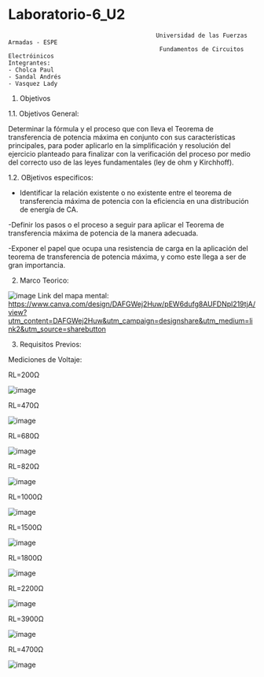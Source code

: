 # Laboratorio-6_U2

                                              Universidad de las Fuerzas Armadas - ESPE
                                               Fundamentos de Circuitos Electróinicos
    Integrantes:
    - Cholca Paul
    - Sandal Andrés
    - Vasquez Lady
1. Objetivos

1.1. Objetivos General:

Determinar la fórmula y el proceso que con lleva el Teorema de transferencia de potencia máxima en conjunto con sus características principales, para poder aplicarlo en la simplificación y resolución del ejercicio planteado para finalizar con la verificación del proceso por medio del correcto uso de las leyes fundamentales (ley de ohm y Kirchhoff).

1.2. OBjetivos especificos:

- Identificar la relación existente o no existente entre el teorema de transferencia máxima de potencia con la eficiencia en una distribución de energía de CA.

-Definir los pasos o el proceso a seguir para aplicar el Teorema de transferencia máxima de potencia de la manera adecuada.

-Exponer el papel que ocupa una resistencia de carga en la aplicación del teorema de transferencia de potencia máxima, y como este llega a ser de gran importancia.

2. Marco Teorico:

![image](https://user-images.githubusercontent.com/105687375/178885736-3dd417e3-6ef3-45e8-a0a4-93846abe1c9c.png)
Link del mapa mental: https://www.canva.com/design/DAFGWej2Huw/pEW6dufg8AUFDNpl219tjA/view?utm_content=DAFGWej2Huw&utm_campaign=designshare&utm_medium=link2&utm_source=sharebutton

3. Requisitos Previos:

Mediciones de Voltaje:

RL=200Ω

![image](https://user-images.githubusercontent.com/105687375/178887214-475896cb-8dc6-47d5-aa86-018c56d4320a.png)

RL=470Ω

![image](https://user-images.githubusercontent.com/105687375/178887333-01c95eca-457a-42a8-925b-d8aecb39355b.png)

RL=680Ω

![image](https://user-images.githubusercontent.com/105687375/178887420-e34f0673-4999-4012-b668-4fc5ead45235.png)

RL=820Ω

![image](https://user-images.githubusercontent.com/105687375/178887551-385aabe4-1cd0-4d42-b9c9-8a1ef3d17cb7.png)

RL=1000Ω

![image](https://user-images.githubusercontent.com/105687375/178887623-6c918f2d-9cdd-4488-b7e9-1e59ba9540c7.png)

RL=1500Ω

![image](https://user-images.githubusercontent.com/105687375/178887780-6c3fad64-9b4f-42a1-8698-367162ad0660.png)

RL=1800Ω

![image](https://user-images.githubusercontent.com/105687375/178887924-607ebb58-440c-4c9f-88c9-4af569bc70f0.png)

RL=2200Ω

![image](https://user-images.githubusercontent.com/105687375/178887994-6abb0e3e-af22-4a27-b50b-b80ef58bef0b.png)

RL=3900Ω

![image](https://user-images.githubusercontent.com/105687375/178888058-194c0eb7-956c-4f18-bef8-03043c2e183c.png)

RL=4700Ω

![image](https://user-images.githubusercontent.com/105687375/178888143-d7565461-5bef-4fbf-afcd-af202003df47.png)



  

